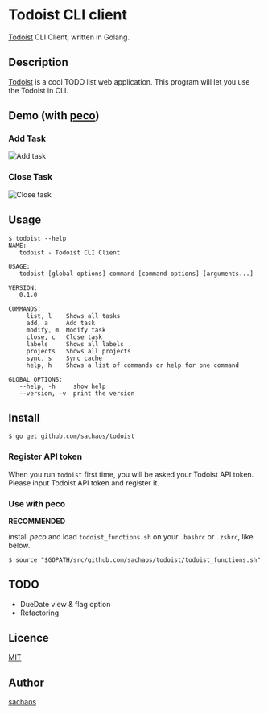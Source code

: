 Todoist CLI client
===

[Todoist](https://todoist.com/) CLI Client, written in Golang.

## Description

[Todoist](https://todoist.com/) is a cool TODO list web application.
This program will let you use the Todoist in CLI.

## Demo (with [peco](https://github.com/peco/peco))

### Add Task

![Add task](https://cloud.githubusercontent.com/assets/6121271/19836528/6ed99956-9ee6-11e6-85b0-7539393d803b.gif)

### Close Task

![Close task](https://cloud.githubusercontent.com/assets/6121271/19836531/7c399218-9ee6-11e6-974c-9dd59ced13a5.gif)

## Usage

```
$ todoist --help
NAME:
   todoist - Todoist CLI Client

USAGE:
   todoist [global options] command [command options] [arguments...]

VERSION:
   0.1.0

COMMANDS:
     list, l    Shows all tasks
     add, a     Add task
     modify, m  Modify task
     close, c   Close task
     labels     Shows all labels
     projects   Shows all projects
     sync, s    Sync cache
     help, h    Shows a list of commands or help for one command

GLOBAL OPTIONS:
   --help, -h     show help
   --version, -v  print the version
```

## Install

```
$ go get github.com/sachaos/todoist
```

### Register API token

When you run `todoist` first time, you will be asked your Todoist API token.
Please input Todoist API token and register it.

### Use with peco

**RECOMMENDED**

install *peco* and load `todoist_functions.sh` on your `.bashrc` or `.zshrc`, like below.

```
$ source "$GOPATH/src/github.com/sachaos/todoist/todoist_functions.sh"
```

## TODO

* DueDate view & flag option
* Refactoring

## Licence

[MIT](https://github.com/tcnksm/tool/blob/master/LICENCE)

## Author

[sachaos](https://github.com/sachaos)
